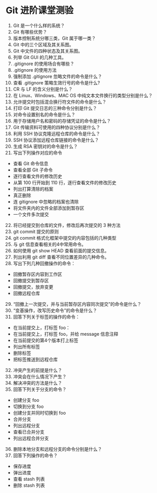 # Git 进阶课堂测验

1. Git 是一个什么样的系统？
2. Git 有哪些优势？
3. 版本控制系统分哪三类，Git 属于哪一类？
4. Git 中的三个区域及其关系图。
5. Git 中文件的四种状态及其关系图。
6. 列举 Git GUI 的几种工具。
7. .gitignore 的使用场合有哪些？
8. .gitignore 的使用方法
9. 强制添加 .gitignore 忽略文件的命令是什么？
10. 查看 .gitignore 策略生效行号的命令是什么?
11. CR 与 LF 的含义分别是什么？
12. 在 Linux、Windows、MAC OS 中纯文本文件换行的类型分别是什么？
13. 允许提交时包括混合换行符文件的命令是什么？
14. 打印 Git 提交日志的三种命令分别是什么？
15. 对命令设置别名的命令是什么？
16. 用于存储用户名和密码的存储凭证的命令是什么？
17. Git 传输资料可使用的四种协议分别是什么？
18. 利用 SSH 协议克隆远程仓库的命令是什么？
19. SSH 协议添加远程仓库链接的命令是什么？
20. 生成 RSA 密钥对的命令是什么？
21. 写出下列操作对应的命令

  - 查看 Git 命令信息
  - 查看全部 Git 子命令
  - 逐行查看文件的修改历史
  - 从第 100 行开始到 110 行，逐行查看文件的修改历史
  - 列出打算清除的档案
  - 真正删除
  - 连 gitignore 中忽略的档案也清除
  - 将文件夹内的文件全部添加到暂存区
  - 一个文件多次提交

22. 将已经提交到仓库的文件，修改后再次提交的 3 种方法
23. git commit 提交的原则
24. git commit 格式化框架中提交的内容包括的几种类型
25. 与 git 信息查看相关的4中常用命令。
26. 如何使用 git show HEAD 查看前面的提交信息。
27. 列出利用 git diff 查看不同位置差异的几种命令。
28. 写出下列几种回撤操作的命令：

  - 回撤暂存区内容到工作区
  - 回撤提交到暂存区
  - 回撤提交，放弃变更
  - 回撤远程仓库

29. “回撤上一次提交，并与当前暂存区内容同次提交”的命令是什么？
30. “变基操作，改写历史命令”的命令是什么？
31. 回答下列关于标签的操作的命令：

  - 在当前提交上，打标签 foo：
  - 在当前提交上，打标签 foo，并给 message 信息注释
  - 在当前提交的第4个版本打上标签
  - 列出所有标签
  - 删除标签
  - 把标签推送到远程仓库

32. 冲突产生的前提是什么？
33. 冲突会在什么情况下产生？
34. 解决冲突的方法是什么？
35. 回答下列关于分支的命令？

  - 创建分支 foo
  - 切换到分支 foo
  - 创建分支并同时切换到 foo
  - 合并分支
  - 列出远程分支
  - 查看已合并分支
  - 列出远程合并分支

36. 删除本地分支和远程分支的命令分别是什么？
37. 回答下列操作的命令？

  - 保存进度
  - 弹出进度
  - 查看 stash 列表
  - 删除 stash 列表
